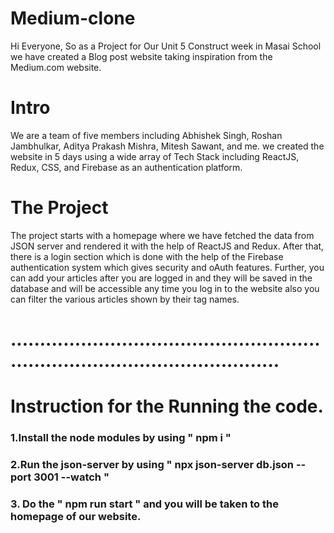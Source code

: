 # Medium-clone
Hi Everyone,
So as a Project for Our Unit 5 Construct week in Masai School we have created a Blog post website taking inspiration from the Medium.com website.
# Intro
We are a team of five members including Abhishek Singh, Roshan Jambhulkar, Aditya Prakash Mishra, Mitesh Sawant, and me.
we created the website in 5 days using a wide array of Tech Stack including ReactJS, Redux, CSS, and Firebase as an authentication platform.
# The Project
The project starts with a homepage where we have fetched the data from JSON server and rendered it with the help of ReactJS and Redux.
After that, there is a login section which is done with the help of the Firebase authentication system which gives security and oAuth features.
Further, you can add your articles after you are logged in and they will be saved in the database and will be accessible any time you log in to the
website also you can filter the various articles shown by their tag names.

# ...................................................................................................

# Instruction for the Running the code.
### 1.Install the node modules by using " npm i "
### 2.Run the json-server by using " npx json-server db.json --port 3001 --watch "
### 3. Do the " npm run start " and you will be taken to the homepage of our website.
